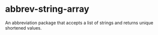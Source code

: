 # abbrev-string-array
An abbreviation package that accepts a list of strings and returns unique shortened values.

